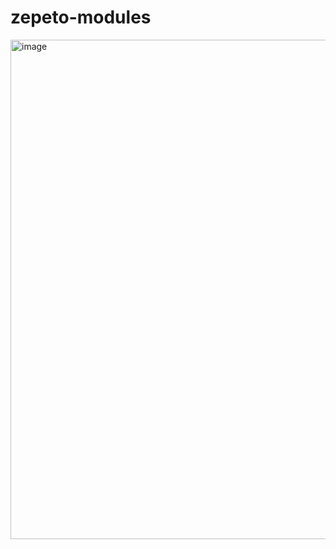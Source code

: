 # zepeto-modules

<img width="799" alt="image" src="https://user-images.githubusercontent.com/123578202/224015780-4c55095d-a5e1-4038-8e71-692737531bb6.png">
